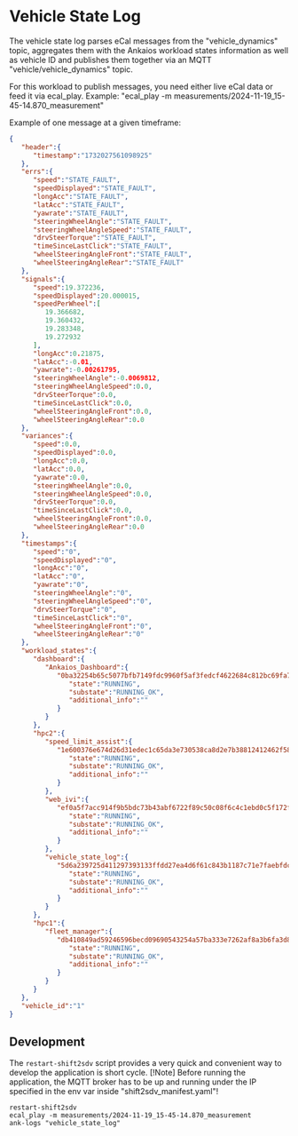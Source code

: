 # Vehicle State Log

The vehicle state log parses eCal messages from the "vehicle_dynamics" topic, aggregates them with the Ankaios workload states information as well as vehicle ID and publishes them together via an MQTT "vehicle/vehicle_dynamics" topic.

For this workload to publish messages, you need either live eCal data or feed it via ecal_play. Example: "ecal_play -m measurements/2024-11-19_15-45-14.870_measurement"

Example of one message at a given timeframe:

```json
{
   "header":{
      "timestamp":"1732027561098925"
   },
   "errs":{
      "speed":"STATE_FAULT",
      "speedDisplayed":"STATE_FAULT",
      "longAcc":"STATE_FAULT",
      "latAcc":"STATE_FAULT",
      "yawrate":"STATE_FAULT",
      "steeringWheelAngle":"STATE_FAULT",
      "steeringWheelAngleSpeed":"STATE_FAULT",
      "drvSteerTorque":"STATE_FAULT",
      "timeSinceLastClick":"STATE_FAULT",
      "wheelSteeringAngleFront":"STATE_FAULT",
      "wheelSteeringAngleRear":"STATE_FAULT"
   },
   "signals":{
      "speed":19.372236,
      "speedDisplayed":20.000015,
      "speedPerWheel":[
         19.366682,
         19.360432,
         19.283348,
         19.272932
      ],
      "longAcc":0.21875,
      "latAcc":-0.01,
      "yawrate":-0.00261795,
      "steeringWheelAngle":-0.0069812,
      "steeringWheelAngleSpeed":0.0,
      "drvSteerTorque":0.0,
      "timeSinceLastClick":0.0,
      "wheelSteeringAngleFront":0.0,
      "wheelSteeringAngleRear":0.0
   },
   "variances":{
      "speed":0.0,
      "speedDisplayed":0.0,
      "longAcc":0.0,
      "latAcc":0.0,
      "yawrate":0.0,
      "steeringWheelAngle":0.0,
      "steeringWheelAngleSpeed":0.0,
      "drvSteerTorque":0.0,
      "timeSinceLastClick":0.0,
      "wheelSteeringAngleFront":0.0,
      "wheelSteeringAngleRear":0.0
   },
   "timestamps":{
      "speed":"0",
      "speedDisplayed":"0",
      "longAcc":"0",
      "latAcc":"0",
      "yawrate":"0",
      "steeringWheelAngle":"0",
      "steeringWheelAngleSpeed":"0",
      "drvSteerTorque":"0",
      "timeSinceLastClick":"0",
      "wheelSteeringAngleFront":"0",
      "wheelSteeringAngleRear":"0"
   },
   "workload_states":{
      "dashboard":{
         "Ankaios_Dashboard":{
            "0ba32254b65c5077bfb7149fdc9960f5af3fedcf4622684c812bc69fa7acafc2":{
               "state":"RUNNING",
               "substate":"RUNNING_OK",
               "additional_info":""
            }
         }
      },
      "hpc2":{
         "speed_limit_assist":{
            "1e600376e674d26d31edec1c65da3e730538ca8d2e7b38812412462f585c233e":{
               "state":"RUNNING",
               "substate":"RUNNING_OK",
               "additional_info":""
            }
         },
         "web_ivi":{
            "ef0a5f7acc914f9b5bdc73b43abf6722f89c50c08f6c4c1ebd0c5f172fa22fee":{
               "state":"RUNNING",
               "substate":"RUNNING_OK",
               "additional_info":""
            }
         },
         "vehicle_state_log":{
            "5d6a239725d411297393133ffdd27ea4d6f61c843b1187c71e7faebfdcfe0595":{
               "state":"RUNNING",
               "substate":"RUNNING_OK",
               "additional_info":""
            }
         }
      },
      "hpc1":{
         "fleet_manager":{
            "db410849ad59246596becd09690543254a57ba333e7262af8a3b6fa3d8f440ee":{
               "state":"RUNNING",
               "substate":"RUNNING_OK",
               "additional_info":""
            }
         }
      }
   },
   "vehicle_id":"1"
}
```

## Development 

The `restart-shift2sdv` script provides a very quick and convenient way to develop the application is short cycle.
[!Note] Before running the application, the MQTT broker has to be up and running under the IP specified in the env var inside "shift2sdv_manifest.yaml"!

```shell
restart-shift2sdv
ecal_play -m measurements/2024-11-19_15-45-14.870_measurement
ank-logs "vehicle_state_log"
```